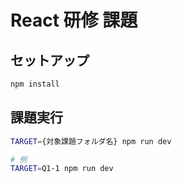 # React 研修 課題

## セットアップ

```sh
npm install
```

## 課題実行

```sh
TARGET={対象課題フォルダ名} npm run dev

# 例
TARGET=Q1-1 npm run dev
```
